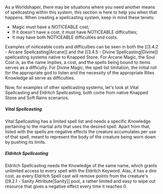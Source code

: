 As a Worldshaper, there may be situations where you need another means of spellcasting within this system, this section is here to help you when that happens. When creating a spellcasting system, keep in mind these tenets:

-   Magic must have a NOTICEABLE cost;
-   If it doesn't have a cost, it must have NOTICEABLE difficulties;
-   It may have both NOTICEABLE difficulties and costs.

Examples of noticeable costs and difficulties can be seen in both the [[3.4.2 - Arcane Spellcasting|Arcane]] and the [[3.4.5 - Divine Spellcasting|Divine]] spellcasting systems native to Knapped Stone.
For Arcane Magic, the Soul Cost is, as the name implies, a cost, and the spells being bound to items serves as a difficulty. For Divine Magic, the spell list limitation, the initial roll for the appropriate god to listen and the necessity of the appropriate Rites Knowledge all serve as difficulties.

Now, for examples of other spellcasting systems, let's look at Vital Spellcasting and Eldritch Spellcasting, both come from native Knapped Stone and Soft Rains scenarios.

##### Vital Spellcasting
Vital Spellcasting has a limited spell list and needs a specific Knowledge pertaining to the martial arts that uses the desired spell. Apart from that, listed with the spells are negative effects the creature accumulates per use of that spell, meant to represent the body of the creature being worn down by pushing its limits.

##### Eldritch Spellcasting
Eldritch Spellcasting needs the Knowledge of the same name, which grants unlimited access to every spell with the Eldritch Keyword. Alas, it has a dire cost, as every Eldritch Spell cast will remove points from the creature's [[9.2.1 - Sanity Attribute|Sanity]] pool, a rather limited and easy to wipe out resource that gives a negative effect every time it reaches 0.